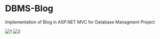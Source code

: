 # DBMS-Blog
Implementation of Blog in ASP.NET MVC for Database Managment Project

![1](https://user-images.githubusercontent.com/31568910/102720106-16736400-4314-11eb-8ed4-b0c62e1d590f.png)
![2](https://user-images.githubusercontent.com/31568910/102720107-17a49100-4314-11eb-8453-8becd6190b61.png)
